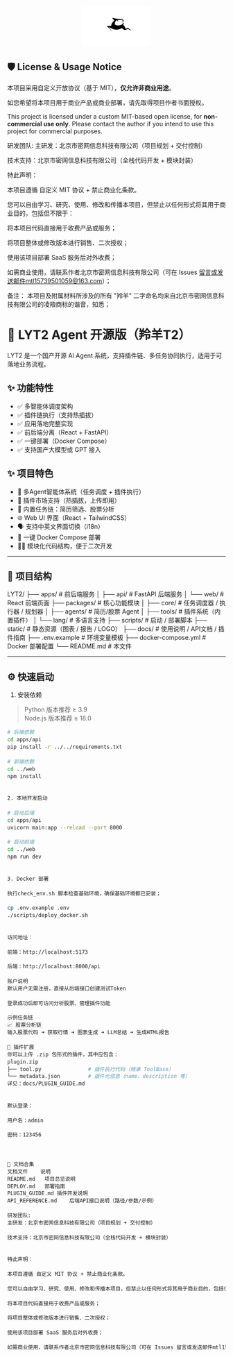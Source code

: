 <p align="center">
  <img src="./static/assets/log.png" width="160" />
</p>   


## 🛡️ License & Usage Notice

本项目采用自定义开放协议（基于 MIT），**仅允许非商业用途**。

如您希望将本项目用于商业产品或商业部署，请先取得项目作者书面授权。

 This project is licensed under a custom MIT-based open license, for **non-commercial use only**.
 Please contact the author if you intend to use this project for commercial purposes.



研发团队:
主研发：北京市密网信息科技有限公司（项目规划 + 交付控制）

技术支持：北京市密网信息科技有限公司（全栈代码开发 + 模块封装）


特此声明：

本项目遵循 自定义 MIT 协议 + 禁止商业化条款。

您可以自由学习、研究、使用、修改和传播本项目，但禁止以任何形式将其用于商业目的，包括但不限于：

将本项目代码直接用于收费产品或服务；

将项目整体或修改版本进行销售、二次授权；

使用该项目部署 SaaS 服务后对外收费；

如需商业使用，请联系作者北京市密网信息科技有限公司（可在 Issues 留言或发送邮件mtl15739501059@163.com）；

备注：
本项目及附属材料所涉及的所有 "羚羊" 二字命名均来自北京市密网信息科技有限公司的凌羪商标的谐音，知悉；

# 🦌 LYT2 Agent 开源版（羚羊T2）

LYT2 是一个国产开源 AI Agent 系统，支持插件链、多任务协同执行，适用于可落地业务流程。


## ✨ 功能特性
- ✅ 多智能体调度架构
- ✅ 插件链执行（支持热插拔）
- ✅ 应用落地完整实现
- ✅ 前后端分离（React + FastAPI）
- ✅ 一键部署（Docker Compose）
- ✅ 支持国产大模型或 GPT 接入


## ✨  项目特色

- 🧠  多Agent智能体系统（任务调度 + 插件执行）
- 📎  插件市场支持（热插拔，上传即用）
- 📂  内置任务链：简历筛选、股票分析
- 🌐  Web UI 界面（React + TailwindCSS）
- 🗣️  支持中英文界面切换（i18n）
- 🚀  一键 Docker Compose 部署
- 🧱🧱 模块化代码结构，便于二次开发 



    
---

## 🧱 项目结构

LYT2/
├── apps/ # 前后端服务
│ ├── api/ # FastAPI 后端服务
│ └── web/ # React 前端页面
├── packages/ # 核心功能模块
│ ├── core/ # 任务调度器 / 执行器 / 规划器
│ ├── agents/ # 简历/股票 Agent
│ ├── tools/ # 插件系统（内置插件）
│ └── lang/ # 多语言支持
├── scripts/ # 启动 / 部署脚本
├── static/ # 静态资源（图表 / 报告 / LOGO）
├── docs/ # 使用说明 / API文档 / 插件指南
├── .env.example # 环境变量模板
├── docker-compose.yml # Docker 部署配置
└── README.md # 本文件



---

## ⚙️ 快速启动

1. 安装依赖

> Python 版本推荐 ≥ 3.9  
> Node.js 版本推荐 ≥ 18.0

```bash
# 后端依赖
cd apps/api
pip install -r ../../requirements.txt

# 前端依赖
cd ../web
npm install


2. 本地开发启动

# 启动后端
cd apps/api
uvicorn main:app --reload --port 8000

# 启动前端
cd ../web
npm run dev
   
   
3. Docker 部署

执行check_env.sh 脚本检查基础环境，确保基础环境都已安装；

cp .env.example .env
./scripts/deploy_docker.sh


访问地址：

前端：http://localhost:5173

后端：http://localhost:8000/api

账户说明
默认用户无需注册，直接从后端接口创建测试Token

登录成功后即可访问分析股票、管理插件功能

示例任务链
📈 股票分析链
输入股票代码 ➜ 获取行情 ➜ 图表生成 ➜ LLM总结 ➜ 生成HTML报告

🧩 插件扩展
你可以上传 .zip 包形式的插件，其中应包含：
plugin.zip
├── tool.py               # 插件执行代码（继承 ToolBase）
└── metadata.json         # 插件元信息（name、description 等）
详见：docs/PLUGIN_GUIDE.md


默认登录：

用户名：admin
 
密码：123456 



📖 文档合集
文档文件	说明
README.md	项目总览说明
DEPLOY.md	部署指南
PLUGIN_GUIDE.md	插件开发说明
API_REFERENCE.md	后端API接口说明（路径/参数/示例）

研发团队:
主研发：北京市密网信息科技有限公司（项目规划 + 交付控制）

技术支持：北京市密网信息科技有限公司（全栈代码开发 + 模块封装）


特此声明：

本项目遵循 自定义 MIT 协议 + 禁止商业化条款。

您可以自由学习、研究、使用、修改和传播本项目，但禁止以任何形式将其用于商业目的，包括但不限于：

将本项目代码直接用于收费产品或服务；

将项目整体或修改版本进行销售、二次授权；

使用该项目部署 SaaS 服务后对外收费；

如需商业使用，请联系作者北京市密网信息科技有限公司（可在 Issues 留言或发送邮件mtl15739501059@163.com）。





